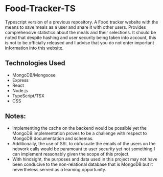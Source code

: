 # Food-Tracker-TS
Typescript version of a previous repository. A Food tracker website with the means to save meals as a user and share it with other users. Provides comprehensive statistics about the meals and their selections.
It should be noted that despite hashing and user security being taken into account, this is not to be officially released and I advise that you do not enter important information into this website.

## Technologies Used

- MongoDB/Mongoose
- Express
- React
- Node.js
- TypeScript/TSX
- CSS

## Notes:
- Implementing the cache on the backend would be possible yet the MongoDB implementation proves to be a challenge with respect to MongoDB documentation and schemas.
- Additionally, the use of SSL to obfuscate the emails of the users on the network calls would be paramount to user security yet not something I can implement reasonably given the scope of this project.
- With hindsight, the purposes and data used in this project may not have been conducive to the non-relational database that is MongoDB but it nevertheless served as a learning opportunity. 
